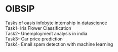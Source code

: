 # OIBSIP
Tasks of oasis infobyte internship in datascience <br>
Task1- Iris Flower Classification<br>
Task2- Unemployment analysis in india<br>
Task3- Car price prediction<br>
Task4- Email spam detection with machine learning
